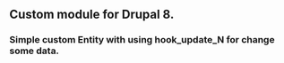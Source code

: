 <h2>Custom module for Drupal 8.</h2>
<h3>Simple custom Entity with using hook_update_N for change some data.</h3>

